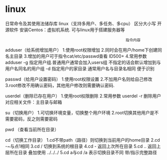 # linux
日常命令及其使用法储存库
linux（支持多用户、多任务、多cpu）
区分大小写 开源软件 
安装Centos：虚拟机系统.  可与linux用于搭建服务器等


                                                          指令内容
    
     
  adduser（给系统增加用户）   1.使用root权限增加  2.同时会在用户/home下创建同名主目录  3.增加的用户可于指令cat/etc/passwd查看 ID500+
                            4.常用参数 adduser  -g 指定用户组.普通用户通常会加入users组 不指定的话会默认增加到与用户名同名的用户组
                                               -d 指定用户的家目录 通常用户名与目录名相同 便于识别
 
  passwd（给用户设置密码）    1.使用root权限设置  2.不加用户名则给自己修改 3.root修改不用确认密码，其他用户修改则需要确认密码.
  
  userdel（删除已存在用户）   1.使用root权限删除  2.常用参数 userdel -r 删除用户对应相关文件：主目录与邮箱
  
  su（切换用户）              1.可切换环境变量，切换整个用户环境  2.root切换其他用户是不需要密码，反之则需要密码
  
  pwd （查看当前所在目录）
  
  cd（切换工作目录）          1.cd不带path（路径）则切换到当前用户的home目录  2.cd -~与点1相同  3.cd / 切换到系统的根目录
                             4.cd -  返回上次所在目录  5.cd  .. 返回上层所在目录 叠加使用 ../../../
                             5.cd a与cd /a 表示切换目录不同 带/指示完整路径
  
